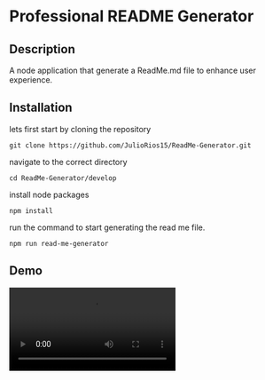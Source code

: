 # Professional README Generator

## Description
A node application that generate a ReadMe.md file to enhance user experience.

## Installation

lets first start by cloning the repository

``` git
git clone https://github.com/JulioRios15/ReadMe-Generator.git
```

navigate to the correct directory
``` 
cd ReadMe-Generator/develop
```

install node packages

```
npm install
```

run the command to start generating the read me file.
```
npm run read-me-generator
```
## Demo

![Demo Video](demo/ProfessionalReadMeGeneratorDemo.mov)


